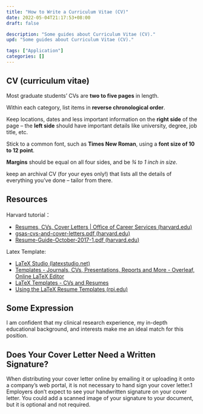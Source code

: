 ```yaml
---
title: "How to Write a Curriculum Vitae (CV)"
date: 2022-05-04T21:17:53+08:00
draft: false

description: "Some guides about Curriculum Vitae (CV)."
upd: "Some guides about Curriculum Vitae (CV)."

tags: ["Application"]
categories: []
---
```


<!--more-->

## CV (curriculum vitae)

Most graduate students’ CVs are **two to five pages** in length.

Within each category, list items in **reverse chronological order**.

 Keep locations, dates and less important information on the **right side** of the page – the **left side** should have important details like university, degree, job title, etc.

Stick to a common font, such as **Times New Roman**, using a **font size of 10 to 12 point**.

**Margins** should be equal on all four sides, and be *¾ to 1 inch in size*.

keep  an archival CV (for your eyes only!) that lists all the details of everything you’ve done – tailor from  there.

## Resources

Harvard tutorial：

- [Resumes, CVs, Cover Letters | Office of Career Services (harvard.edu)](https://ocs.fas.harvard.edu/resumes-cvs-cover-letters)
- [gsas-cvs-and-cover-letters.pdf (harvard.edu)](https://hwpi.harvard.edu/files/ocs/files/gsas-cvs-and-cover-letters.pdf)
- [Resume-Guide-October-2017-1.pdf (harvard.edu)](https://cdn1.sph.harvard.edu/wp-content/uploads/sites/36/2020/07/Resume-Guide-October-2017-1.pdf)

Latex Template:

- [LaTeX Studio (latexstudio.net)](https://www.latexstudio.net/index/lists/barSearch/text/cv)
- [Templates - Journals, CVs, Presentations, Reports and More - Overleaf, Online LaTeX Editor](https://www.overleaf.com/latex/templates/tagged/cv)
- [LaTeX Templates - CVs and Resumes](http://www.latextemplates.com/cat/curricula-vitae)
- [Using the LaTeX Resume Templates (rpi.edu)](https://www.rpi.edu/dept/arc/training/latex/resumes/)

## Some Expression

I am confident that my clinical research experience, my in-depth educational background, and interests make me an ideal match for this position.

## Does Your Cover Letter Need a Written Signature?

When distributing your cover letter online by emailing it or uploading it onto a company’s web portal, it is not necessary to hand sign your cover letter.1 Employers don’t expect to see your handwritten signature on your cover letter. You could add a scanned image of your signature to your document, but it is optional and not required.
